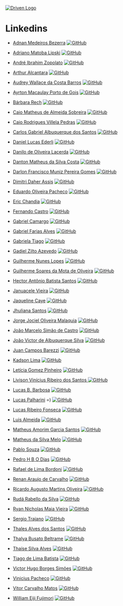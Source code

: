 [![Driven Logo](https://uploads-ssl.webflow.com/62235d098ddf9185c2d74422/622c0e0746587f694e5361b5_Driven_pink.png)](https://www.driven.com.br/)

# Linkedins

- [Adnan Medeiros Bezerra](https://www.linkedin.com/in/adnan-medeiros-bezerra-374134220/) [![GitHub](https://img.shields.io/badge/GitHub-ff4791?style=flat&logo=github&logoColor=white)](https://github.com/adnanbezerra)


- [Adriano Matoba Lipski](https://www.linkedin.com/in/adriano-matoba-lipski-555378239/) [![GitHub](https://img.shields.io/badge/GitHub-ff4791?style=flat&logo=github&logoColor=white)](https://github.com/dr1co)


- [André Ibrahim Zopolato](https://www.linkedin.com/in/andre-ibrahim-zopolato/) [![GitHub](https://img.shields.io/badge/GitHub-ff4791?style=flat&logo=github&logoColor=white)](https://github.com/andrezopo)


- [Arthur Alcantara](https://www.linkedin.com/in/arthur-alcantara-dev/) [![GitHub](https://img.shields.io/badge/GitHub-ff4791?style=flat&logo=github&logoColor=white)](https://github.com/Tutuezin)


- [Audrey Wallace da Costa Barros](https://www.linkedin.com/in/audrey-wallace-da-costa-barros-160674184/) [![GitHub](https://img.shields.io/badge/GitHub-ff4791?style=flat&logo=github&logoColor=white)](https://github.com/Audrey-Costa)


- [Ayrton Macaulay Porto de Gois](https://www.linkedin.com/in/ayrton-porto/) [![GitHub](https://img.shields.io/badge/GitHub-ff4791?style=flat&logo=github&logoColor=white)](https://github.com/Ikusa0)


- [Bárbara Rech](https://www.linkedin.com/in/barbara-rech/) [![GitHub](https://img.shields.io/badge/GitHub-ff4791?style=flat&logo=github&logoColor=white)](https://github.com/barbararech)


- [Caio Matheus de Almeida Sobreira](https://www.linkedin.com/in/caio-almeida-62a899193/) [![GitHub](https://img.shields.io/badge/GitHub-ff4791?style=flat&logo=github&logoColor=white)](https://github.com/CaioALM)


- [Caio Rodrigues Villela Pedras](https://www.linkedin.com/in/CaioPedras/) [![GitHub](https://img.shields.io/badge/GitHub-ff4791?style=flat&logo=github&logoColor=white)](https://github.com/Caio-Pedras)


- [Carlos Gabriel Albuquerque dos Santos](https://www.linkedin.com/in/carlos-gabriel-albuquerque-dos-santos/) [![GitHub](https://img.shields.io/badge/GitHub-ff4791?style=flat&logo=github&logoColor=white)](https://github.com/carlos-allbuquerque)

- [Daniel Lucas Ederli](https://www.linkedin.com/in/daniel-lucas-ederli) [![GitHub](https://img.shields.io/badge/GitHub-ff4791?style=flat&logo=github&logoColor=white)](https://github.com/DanielL29)

- [Danilo de Oliveira Lacerda](https://www.linkedin.com/in/daniloolacerda/) [![GitHub](https://img.shields.io/badge/GitHub-ff4791?style=flat&logo=github&logoColor=white)](https://github.com/danilo-olacerda)


- [Danton Matheus da Silva Costa](https://www.linkedin.com/in/danton-matheus-costa) [![GitHub](https://img.shields.io/badge/GitHub-ff4791?style=flat&logo=github&logoColor=white)](https://github.com/danton03)


- [Darlon Francisco Muniz Pereira Gomes](https://www.linkedin.com/in/darlon-gomes/) [![GitHub](https://img.shields.io/badge/GitHub-ff4791?style=flat&logo=github&logoColor=white)](https://github.com/DarlonGomes)


- [Dimitri Daher Assis](https://www.linkedin.com/in/dimitri-assis/) [![GitHub](https://img.shields.io/badge/GitHub-ff4791?style=flat&logo=github&logoColor=white)](https://github.com/dimitripontocss)


- [Eduardo Oliveira Pacheco](https://www.linkedin.com/in/eduardopacheco12) [![GitHub](https://img.shields.io/badge/GitHub-ff4791?style=flat&logo=github&logoColor=white)](https://github.com/EduardoPacheco12)


- [Eric Chandia](https://www.linkedin.com/in/eric-chandia/) [![GitHub](https://img.shields.io/badge/GitHub-ff4791?style=flat&logo=github&logoColor=white)](https://github.com/EricChandia)


- [Fernando Castro](https://www.linkedin.com/in/nandocastro/) [![GitHub](https://img.shields.io/badge/GitHub-ff4791?style=flat&logo=github&logoColor=white)](https://github.com/nando-castro)


- [Gabriel Camargo](https://www.linkedin.com/in/gabrielcmrg/) [![GitHub](https://img.shields.io/badge/GitHub-ff4791?style=flat&logo=github&logoColor=white)](https://github.com/GabrielCmrg)


- [Gabriel Farias Alves](https://www.linkedin.com/in/gabriel-farias-alves/) [![GitHub](https://img.shields.io/badge/GitHub-ff4791?style=flat&logo=github&logoColor=white)](https://github.com/farias-77)


- [Gabriela Tiago](https://www.linkedin.com/in/gabriela-tiago) [![GitHub](https://img.shields.io/badge/GitHub-ff4791?style=flat&logo=github&logoColor=white)](https://github.com/GabrielaTiago)


- [Gadiel Zilto Azevedo](https://www.linkedin.com/in/gadiel-zilto-azevedo/) [![GitHub](https://img.shields.io/badge/GitHub-ff4791?style=flat&logo=github&logoColor=white)](https://github.com/gadi29)


- [Guilherme Nunes Lopes](https://www.linkedin.com/in/guilherme-nl/) [![GitHub](https://img.shields.io/badge/GitHub-ff4791?style=flat&logo=github&logoColor=white)](https://github.com/Guilherme-NL)


- [Guilherme Soares da Mota de Oliveira](https://www.linkedin.com/in/guilherme-oliveira-5b292ba3/) [![GitHub](https://img.shields.io/badge/GitHub-ff4791?style=flat&logo=github&logoColor=white)](https://github.com/smol-guilherme)


- [Hector Antônio Batista Santos](https://www.linkedin.com/in/hectorsantos/) [![GitHub](https://img.shields.io/badge/GitHub-ff4791?style=flat&logo=github&logoColor=white)](https://github.com/Hector-Santos)


- [Januacele Vieira](https://www.linkedin.com/in/januacelevieira) [![GitHub](https://img.shields.io/badge/GitHub-ff4791?style=flat&logo=github&logoColor=white)](https://github.com/Januacele)


- [Jaqueline Caye](https://www.linkedin.com/in/jaqueline-caye/) [![GitHub](https://img.shields.io/badge/GitHub-ff4791?style=flat&logo=github&logoColor=white)](https://github.com/jaquecaye2)


- [Jhuliana Santos](https://www.linkedin.com/in/jhuzinha/) [![GitHub](https://img.shields.io/badge/GitHub-ff4791?style=flat&logo=github&logoColor=white)](https://github.com/jhuzinha)


- [Jorge Jociel Oliveira Malaquia](https://www.linkedin.com/in/jorgemalaquiasdev/) [![GitHub](https://img.shields.io/badge/GitHub-ff4791?style=flat&logo=github&logoColor=white)](https://github.com/JorgeMalaquias)


- [João Marcelo Simão de Castro](https://www.linkedin.com/in/joao-marcelo-castro/) [![GitHub](https://img.shields.io/badge/GitHub-ff4791?style=flat&logo=github&logoColor=white)](https://github.com/Jyagami99)


- [João Victor de Albuquerque Silva](https://www.linkedin.com/in/jv-albuquerque-s) [![GitHub](https://img.shields.io/badge/GitHub-ff4791?style=flat&logo=github&logoColor=white)](https://github.com/JV-Albuquerque-S)


- [Juan Campos Barezzi](https://www.linkedin.com/in/juanbarezzi/) [![GitHub](https://img.shields.io/badge/GitHub-ff4791?style=flat&logo=github&logoColor=white)](https://github.com/Jbarezzi)


- [Kadson Lima](https://www.linkedin.com/in/kadsonlima/) [![GitHub](https://img.shields.io/badge/GitHub-ff4791?style=flat&logo=github&logoColor=white)](https://github.com/KadsonLima)


- [Letícia Gomez Pinheiro](https://www.linkedin.com/in/leticia-pinheiro-33354a1b6/) [![GitHub](https://img.shields.io/badge/GitHub-ff4791?style=flat&logo=github&logoColor=white)](https://github.com/Leticia-Pinheiro)


- [Livison Vinícius Ribeiro dos Santos ](https://www.linkedin.com/in/livison-vinicius/)[![GitHub](https://img.shields.io/badge/GitHub-ff4791?style=flat&logo=github&logoColor=white)](https://github.com/LivisonVinicius)


- [Lucas B. Barbosa](https://www.linkedin.com/in/lucas-b-barbosa-12a157216/) [![GitHub](https://img.shields.io/badge/GitHub-ff4791?style=flat&logo=github&logoColor=white)](https://github.com/lucasborges24)


- [Lucas Palharini](https://www.linkedin.com/in/lucas-palharini/) =) [![GitHub](https://img.shields.io/badge/GitHub-ff4791?style=flat&logo=github&logoColor=white)](https://github.com/pipas2309)


- [Lucas Ribeiro Fonseca](https://www.linkedin.com/in/lucasrfon/) [![GitHub](https://img.shields.io/badge/GitHub-ff4791?style=flat&logo=github&logoColor=white)](https://github.com/Lucasrfon)


- [Luis Almeida](https://www.linkedin.com/in/luis-mca/) [![GitHub](https://img.shields.io/badge/GitHub-ff4791?style=flat&logo=github&logoColor=white)](https://github.com/Backus88)


- [Matheus Amorim Garcia Santos](https://www.linkedin.com/in/matheus-amorim-gs/) [![GitHub](https://img.shields.io/badge/GitHub-ff4791?style=flat&logo=github&logoColor=white)](https://github.com/mtsgamorim)


- [Matheus da Silva Melo](https://www.linkedin.com/in/matheusbalcky/) [![GitHub](https://img.shields.io/badge/GitHub-ff4791?style=flat&logo=github&logoColor=white)](https://github.com/MatheusBalcky)


- [Pablo Souza](https://www.linkedin.com/in/pablo-souza-641a9a225/) [![GitHub](https://img.shields.io/badge/GitHub-ff4791?style=flat&logo=github&logoColor=white)](https://github.com/pgeovany)


- [Pedro H B O Dias](https://www.linkedin.com/in/phbodias/) [![GitHub](https://img.shields.io/badge/GitHub-ff4791?style=flat&logo=github&logoColor=white)](https://github.com/phbodias)


- [Rafael de Lima Bordoni](https://www.linkedin.com/in/rafael-de-lima-bordoni/) [![GitHub](https://img.shields.io/badge/GitHub-ff4791?style=flat&logo=github&logoColor=white)](https://github.com/eldskald)


- [Renan Araujo de Carvalho](https://www.linkedin.com/in/renan-araujo-dev/) [![GitHub](https://img.shields.io/badge/GitHub-ff4791?style=flat&logo=github&logoColor=white)](https://github.com/rerenan)


- [Ricardo Augusto Martins Oliveira](https://www.linkedin.com/in/ricardomartinso/) [![GitHub](https://img.shields.io/badge/GitHub-ff4791?style=flat&logo=github&logoColor=white)](https://github.com/ricardomartinso)


- [Rudá Rabello da Silva](https://www.linkedin.com/in/ruda-rabello-da-silva/) [![GitHub](https://img.shields.io/badge/GitHub-ff4791?style=flat&logo=github&logoColor=white)](https://github.com/rudarabello)


- [Ryan Nicholas Maia Vieira](https://www.linkedin.com/in/ryan-nicholas-15ba51158/) [![GitHub](https://img.shields.io/badge/GitHub-ff4791?style=flat&logo=github&logoColor=white)](https://github.com/FKnight-cyber)

- [Sergio Trajano](https://www.linkedin.com/in/sergio-trajano/) [![GitHub](https://img.shields.io/badge/GitHub-ff4791?style=flat&logo=github&logoColor=white)](https://github.com/SergioTrajano)


- [Thales Alves dos Santos](https://www.linkedin.com/in/thalesalvess/) [![GitHub](https://img.shields.io/badge/GitHub-ff4791?style=flat&logo=github&logoColor=white)](https://github.com/thalesAlves758)


- [Thalya Busato Beltrame](https://www.linkedin.com/in/thalyabbeltrame/) [![GitHub](https://img.shields.io/badge/GitHub-ff4791?style=flat&logo=github&logoColor=white)](https://github.com/thalyabbeltrame)


- [Thaíse Silva Alves](https://www.linkedin.com/in/thaise-silva-alves/) [![GitHub](https://img.shields.io/badge/GitHub-ff4791?style=flat&logo=github&logoColor=white)](https://github.com/thaisealves)


- [Tiago de Lima Batista](https://www.linkedin.com/in/tiago-de-lima-613291213/) [![GitHub](https://img.shields.io/badge/GitHub-ff4791?style=flat&logo=github&logoColor=white)](https://github.com/tiagodlb)


- [Victor Hugo Borges Simões](https://www.linkedin.com/in/victorhugosimoes/) [![GitHub](https://img.shields.io/badge/GitHub-ff4791?style=flat&logo=github&logoColor=white)](https://github.com/VicterHuger)


- [Vinicius Pacheco](https://www.linkedin.com/in/thvinicius/) [![GitHub](https://img.shields.io/badge/GitHub-ff4791?style=flat&logo=github&logoColor=white)](https://github.com/ThVinicius)


- [Vitor Carvalho Matos](https://www.linkedin.com/in/vitor-carvalho-matos-6345a3234/) [![GitHub](https://img.shields.io/badge/GitHub-ff4791?style=flat&logo=github&logoColor=white)](https://github.com/V1T0R-CM)


- [William Eiji Fujimori](https://www.linkedin.com/in/william-eiji-fujimori/) [![GitHub](https://img.shields.io/badge/GitHub-ff4791?style=flat&logo=github&logoColor=white)](https://github.com/williameiji)
